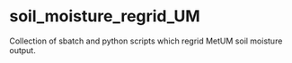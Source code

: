# soil_moisture_regrid_UM
Collection of sbatch and python scripts which regrid MetUM soil moisture output.
